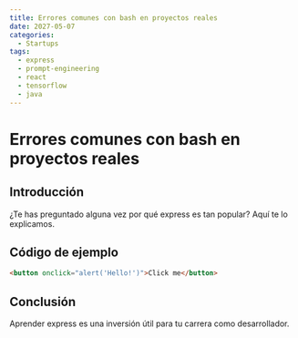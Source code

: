 ```yaml
---
title: Errores comunes con bash en proyectos reales
date: 2027-05-07
categories:
  - Startups
tags:
  - express
  - prompt-engineering
  - react
  - tensorflow
  - java
---
```


# Errores comunes con bash en proyectos reales

## Introducción

¿Te has preguntado alguna vez por qué express es tan popular? Aquí te lo explicamos.

## Código de ejemplo

```html
<button onclick="alert('Hello!')">Click me</button>
```

## Conclusión

Aprender express es una inversión útil para tu carrera como desarrollador.